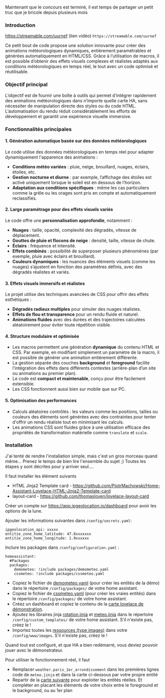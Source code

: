 Maintenant que le concours est terminé, il est temps de partager un petit truc que je bricole depuis plusieurs mois

### **Introduction**

https://streamable.com/uurnef
(lien vidéo) `https://streamable.com/uurnef`

Ce petit bout de code propose une solution innovante pour créer des animations météorologiques dynamiques, entièrement paramétrables et générées automatiquement en HTML/CSS. Grâce à l’utilisation de macros, il est possible d’obtenir des effets visuels complexes et réalistes adaptés aux conditions météorologiques en temps réel, le tout avec un code optimisé et réutilisable.

### **Objectif principal**

L’objectif est de fournir une boîte à outils qui permet d’intégrer rapidement des animations météorologiques dans n’importe quelle carte HA, sans nécessiter de manipulation directe des styles ou du code HTML. L’automatisation du rendu réduit considérablement les efforts de développement et garantit une expérience visuelle immersive.

### **Fonctionnalités principales**

#### **1. Génération automatique basée sur des données météorologiques**

Le code utilise des données météorologiques en temps réel pour adapter dynamiquement l'apparence des animations :

* **Conditions météo variées** : pluie, neige, brouillard, nuages, éclairs, étoiles, etc.
* **Gestion nocturne et diurne** : par exemple, l’affichage des étoiles est activé uniquement lorsque le soleil est en dessous de l’horizon.
* **Adaptation aux conditions spécifiques** : même les cas particuliers comme la grêle ou les orages sont pris en compte et automatiquement reclassifiés.

#### **2. Large paramétrage pour des effets visuels variés**

Le code offre une **personnalisation approfondie**, notamment :

* **Nuages** : taille, opacité, complexité des dégradés, vitesse de déplacement.
* **Gouttes de pluie et flocons de neige** : densité, taille, vitesse de chute.
* **Éclairs** : fréquence et intensité.
* **Effets combinés** : possibilité de superposer plusieurs phénomènes (par exemple, pluie avec éclairs et brouillard).
* **Couleurs dynamiques** : les nuances des éléments visuels (comme les nuages) s’ajustent en fonction des paramètres définis, avec des dégradés réalistes et variés.

#### **3. Effets visuels immersifs et réalistes**

Le projet utilise des techniques avancées de CSS pour offrir des effets esthétiques :

* **Dégradés radiaux multiples** pour simuler des nuages réalistes.
* **Effets de flou et transparence** pour un rendu fluide et naturel.
* **Animations fluides** avec des durées et des trajectoires calculées aléatoirement pour éviter toute répétition visible.

#### **4. Structure modulaire et optimisée**

* Les macros permettent une génération **dynamique** du contenu HTML et CSS. Par exemple, en modifiant simplement un paramètre de la macro, il est possible de générer une animation entièrement différente.
* La gestion séparée des couches **background** et **foreground** facilite l’intégration des effets dans différents contextes (arrière-plan d’un site ou animations au premier plan).
* Le code est **compact et maintenable**, conçu pour être facilement extensible.
* Les CSS fonctionnent aussi bien sur mobile que sur PC.

#### **5. Optimisation des performances**

* Calculs aléatoires contrôlés : les valeurs comme les positions, tailles ou couleurs des éléments sont générées avec des contraintes pour tenter d'offrir un rendu réaliste tout en minimisant les calculs.
* Les animations CSS sont fluides grâce à une utilisation efficace des propriétés de transformation matérielle comme `translate` et `scale`.

### **Installation**

J'ai tenté de rendre l'installation simple, mais c'est un gros morceau quand même...
Prenez le temps de bien lire l'ensemble du sujet ;)
Toutes les étapes y sont décrites pour y arriver seul....

Il faut installer les élément suivants 
* HTML Jinja2 Template card - https://github.com/PiotrMachowski/Home-Assistant-Lovelace-HTML-Jinja2-Template-card
* layout-card - https://github.com/thomasloven/lovelace-layout-card

Créer un compte sur https://app.ipgeolocation.io/dashboard pour avoir les options de la lune.

Ajouter les informations suivantes dans `/config/secrets.yaml`:
```
ipgeolocation_api: xxxxx
entitie_zone_home_latitude: 47.8xxxxxxx
entitie_zone_home_longitude: 1.9xxxxxx
```

Inclure les packages dans `/config/configuration.yaml` :
```
homeassistant:
  #Packages
  packages:
    demometeo: !include packages/demometeo.yaml
    cssmeteo: !include packages/cssmeteo.yaml
```

* Copiez le fichier de [demometeo.yaml](https://github.com/Pulpyyyy/meteocss/blob/main/packages/demometeo.yaml) (pour créer les entités de la démo) dans le répertoire `/config/packages/` de votre home assistant.
* Copiez le fichier de [cssmeteo.yaml](https://github.com/Pulpyyyy/meteocss/blob/main/packages/cssmeteo.yaml) (pour créer les vraies entités) dans le répertoire `/config/packages/` de votre home assistant.
* Créez un dashboard et copiez le contenu de la [carte lovelace de démonstration](https://github.com/Pulpyyyy/meteocss/blob/main/lovelace/demo.yaml).
* Ajoutez les libraires jinja [rotation.jinja](https://github.com/Pulpyyyy/meteocss/blob/main/config/custom_templates/rotation.jinja) et [meteo.jinja](https://github.com/Pulpyyyy/meteocss/blob/main/config/custom_templates/meteo.jinja) dans le répertoire `/config/custom_templates/` de votre home assistant. S'il n'existe pas, créez le !
* Importez toutes les [ressources (type images)](https://github.com/Pulpyyyy/meteocss/tree/main/config/www/images) dans votre `/config/www/images`. S'il n'existe pas, créez le !

  
Quand tout est configuré, et que HA a bien redémarré, vous deviez pouvoir jouer avec le démonstrateur.

Pour utiliser le fonctionnement réel, il faut  
* Remplacer `weather.paris_1er_arrondissement` dans les premières lignes code de `meteo.jinja` et dans la carte ci-dessous par votre propre entité
* Repartir de la [carte suivante](https://github.com/Pulpyyyy/meteocss/blob/main/lovelace/real.yaml) pour exploiter les entités réelles.
Et compléter en placant les éléments de votre choix entre le foreground et le background, ou au 1er plan
